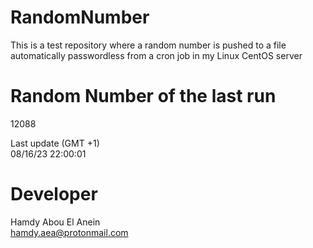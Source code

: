 # RandomNumber    
This is a test repository where a random number is pushed to a file automatically passwordless from a cron job in my Linux CentOS server    
# Random Number of the last run   
12088
      
Last update (GMT +1)    
08/16/23 22:00:01
# Developer    
Hamdy Abou El Anein   
hamdy.aea@protonmail.com
